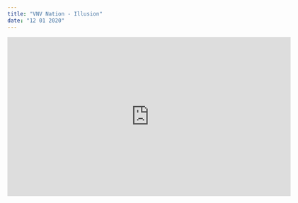 ```yaml
---
title: "VNV Nation - Illusion"
date: "12 01 2020"
---
```


<iframe
      src="https://www.youtube.com/embed/MVHT-EJyqGI"
      title="titrevideo"
      allow="accelerometer; autoplay; encrypted-media; gyroscope; picture-in-picture"
      frameBorder="0"
      webkitallowfullscreen="true"
      mozallowfullscreen="true"
      allowFullScreen
      width="640" 
      height="360"
    />


